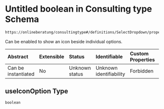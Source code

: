 # Untitled boolean in Consulting type Schema

```txt
https://onlineberatung/consultingtype#/definitions/SelectDropdown/properties/item/properties/useIconOption
```

Can be enabled to show an icon beside individual options.

| Abstract            | Extensible | Status         | Identifiable            | Custom Properties | Additional Properties | Access Restrictions | Defined In                                                           |
| :------------------ | :--------- | :------------- | :---------------------- | :---------------- | :-------------------- | :------------------ | :------------------------------------------------------------------- |
| Can be instantiated | No         | Unknown status | Unknown identifiability | Forbidden         | Allowed               | none                | [consulting-type.json*](consulting-type.json "open original schema") |

## useIconOption Type

`boolean`
